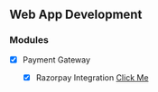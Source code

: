 ## **Web App Development**


### **Modules**

- [x] Payment Gateway
    * [x] Razorpay Integration [Click Me](web/razorpay.md)


